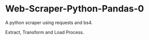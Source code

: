 # Web-Scraper-Python-Pandas-0

A python scraper using requests and bs4. 

Extract, Transform and Load Process. 
